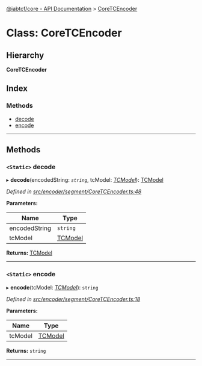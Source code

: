 [@iabtcf/core - API Documentation](../README.md) > [CoreTCEncoder](../classes/_iabtcf_core___api_documentation.coretcencoder.md)

# Class: CoreTCEncoder

## Hierarchy

**CoreTCEncoder**

## Index

### Methods

* [decode](_iabtcf_core___api_documentation.coretcencoder.md#decode)
* [encode](_iabtcf_core___api_documentation.coretcencoder.md#encode)

---

## Methods

<a id="decode"></a>

### `<Static>` decode

▸ **decode**(encodedString: *`string`*, tcModel: *[TCModel](_iabtcf_core___api_documentation.tcmodel.md)*): [TCModel](_iabtcf_core___api_documentation.tcmodel.md)

*Defined in [src/encoder/segment/CoreTCEncoder.ts:48](https://github.com/chrispaterson/iabtcf/blob/883c677/modules/core/src/encoder/segment/CoreTCEncoder.ts#L48)*

**Parameters:**

| Name | Type |
| ------ | ------ |
| encodedString | `string` |
| tcModel | [TCModel](_iabtcf_core___api_documentation.tcmodel.md) |

**Returns:** [TCModel](_iabtcf_core___api_documentation.tcmodel.md)

___
<a id="encode"></a>

### `<Static>` encode

▸ **encode**(tcModel: *[TCModel](_iabtcf_core___api_documentation.tcmodel.md)*): `string`

*Defined in [src/encoder/segment/CoreTCEncoder.ts:18](https://github.com/chrispaterson/iabtcf/blob/883c677/modules/core/src/encoder/segment/CoreTCEncoder.ts#L18)*

**Parameters:**

| Name | Type |
| ------ | ------ |
| tcModel | [TCModel](_iabtcf_core___api_documentation.tcmodel.md) |

**Returns:** `string`

___

